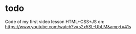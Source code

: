 # todo
Code of my first video lesson HTML+CSS+JS on: https://www.youtube.com/watch?v=s2x5SL-UbLM&amp;t=41s
